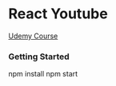 # React Youtube

[Udemy Course](https://www.udemy.com/react-redux/)

### Getting Started

npm install
npm start
